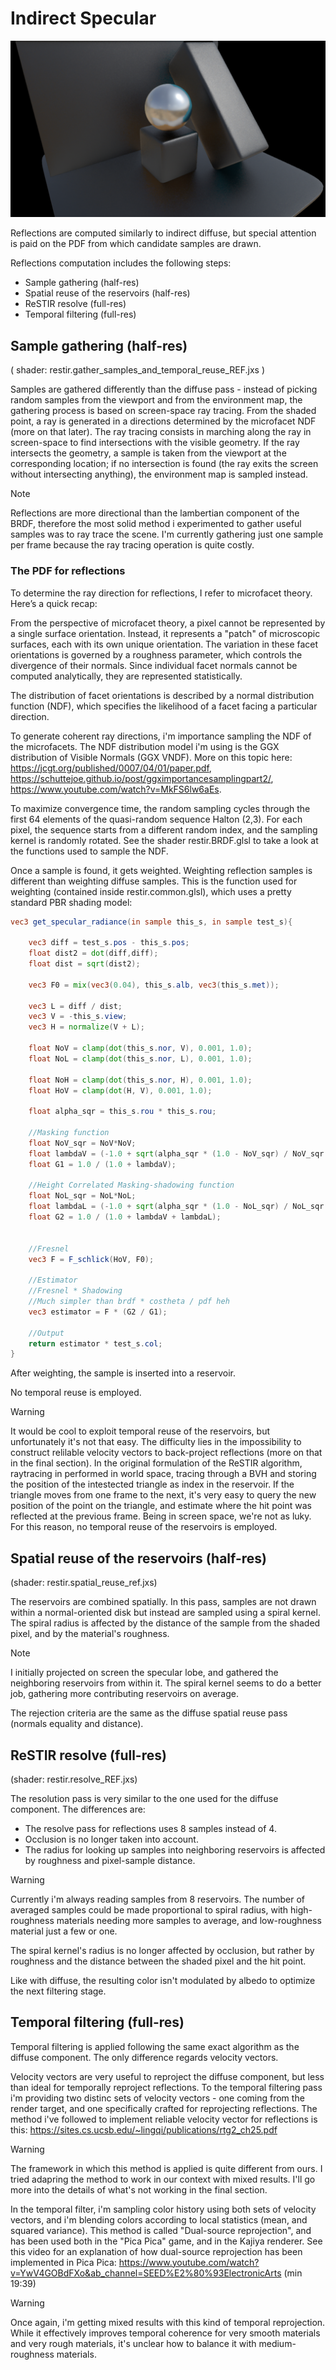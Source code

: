# Indirect Specular

![](./images/reflections.png)

Reflections are computed similarly to indirect diffuse, but special attention is paid on the PDF from which candidate samples are drawn.

Reflections computation includes the following steps:
- Sample gathering (half-res)
- Spatial reuse of the reservoirs (half-res)
- ReSTIR resolve (full-res)
- Temporal filtering (full-res)

## Sample gathering (half-res)
( shader: restir.gather_samples_and_temporal_reuse_REF.jxs )

Samples are gathered differently than the diffuse pass - instead of picking random samples from the viewport and from the environment map, the gathering process is based on screen-space ray tracing. From the shaded point, a ray is generated in a directions determined by the microfacet NDF (more on that later). The ray tracing consists in marching along the ray in screen-space to find intersections with the visible geometry. If the ray intersects the geometry, a sample is taken from the viewport at the corresponding location; if no intersection is found (the ray exits the screen without intersecting anything), the environment map is sampled instead.

>[!NOTE]
> Reflections are more directional than the lambertian component of the BRDF, therefore the most solid method i experimented to gather useful samples was to ray trace the scene. I'm currently gathering just one sample per frame because the ray tracing operation is quite costly.

### The PDF for reflections

To determine the ray direction for reflections, I refer to microfacet theory. Here’s a quick recap:

From the perspective of microfacet theory, a pixel cannot be represented by a single surface orientation. Instead, it represents a "patch" of microscopic surfaces, each with its own unique orientation. The variation in these facet orientations is governed by a roughness parameter, which controls the divergence of their normals. Since individual facet normals cannot be computed analytically, they are represented statistically.

The distribution of facet orientations is described by a normal distribution function (NDF), which specifies the likelihood of a facet facing a particular direction. 

To generate coherent ray directions, i'm importance sampling the NDF of the microfacets. The NDF distribution model i'm using is the GGX distribution of Visible Normals (GGX VNDF). More on this topic here: https://jcgt.org/published/0007/04/01/paper.pdf, https://schuttejoe.github.io/post/ggximportancesamplingpart2/, https://www.youtube.com/watch?v=MkFS6lw6aEs. 

To maximize convergence time, the random sampling cycles through the first 64 elements of the quasi-random sequence Halton (2,3). For each pixel, the sequence starts from a different random index, and the sampling kernel is randomly rotated. 
See the shader restir.BRDF.glsl to take a look at the functions used to sample the NDF.

Once a sample is found, it gets weighted. Weighting reflection samples is different than weighting diffuse samples. This is the function used for weighting (contained inside restir.common.glsl), which uses a pretty standard PBR shading model:

```glsl
vec3 get_specular_radiance(in sample this_s, in sample test_s){

	vec3 diff = test_s.pos - this_s.pos;
	float dist2 = dot(diff,diff);
	float dist = sqrt(dist2);

	vec3 F0 = mix(vec3(0.04), this_s.alb, vec3(this_s.met)); 

  	vec3 L = diff / dist;
 	vec3 V = -this_s.view;
	vec3 H = normalize(V + L); 

	float NoV = clamp(dot(this_s.nor, V), 0.001, 1.0);
	float NoL = clamp(dot(this_s.nor, L), 0.001, 1.0);

	float NoH = clamp(dot(this_s.nor, H), 0.001, 1.0);
	float HoV = clamp(dot(H, V), 0.001, 1.0);

    float alpha_sqr = this_s.rou * this_s.rou;

	//Masking function
	float NoV_sqr = NoV*NoV;
	float lambdaV = (-1.0 + sqrt(alpha_sqr * (1.0 - NoV_sqr) / NoV_sqr + 1.0)) * 0.5;
	float G1 = 1.0 / (1.0 + lambdaV);

	//Height Correlated Masking-shadowing function
	float NoL_sqr = NoL*NoL;
	float lambdaL = (-1.0 + sqrt(alpha_sqr * (1.0 - NoL_sqr) / NoL_sqr + 1.0)) * 0.5;
	float G2 = 1.0 / (1.0 + lambdaV + lambdaL);


	//Fresnel
   	vec3 F = F_schlick(HoV, F0);
    
    //Estimator
    //Fresnel * Shadowing
    //Much simpler than brdf * costheta / pdf heh
    vec3 estimator = F * (G2 / G1);

    //Output
    return estimator * test_s.col;
}
```

After weighting, the sample is inserted into a reservoir.

No temporal reuse is employed.

>[!WARNING]
> It would be cool to exploit temporal reuse of the reservoirs, but unfortunately it's not that easy. The difficulty lies in the impossibility to construct relilable velocity vectors to back-project reflections (more on that in the final section). In the original formulation of the ReSTIR algorithm, raytracing in performed in world space, tracing through a BVH and storing the position of the intestected triangle as index in the reservoir. If the triangle moves from one frame to the next, it's very easy to query the new position of the point on the triangle, and estimate where the hit point was reflected at the previous frame. Being in screen space, we're not as luky. For this reason, no temporal reuse of the reservoirs is employed. 

## Spatial reuse of the reservoirs (half-res)
(shader: restir.spatial_reuse_ref.jxs)

The reservoirs are combined spatially. In this pass, samples are not drawn within a normal-oriented disk but instead are sampled using a spiral kernel. The spiral radius is affected by the distance of the sample from the shaded pixel, and by the material's roughness. 

>[!NOTE]
> I initially projected on screen the specular lobe, and gathered the neighboring reservoirs from within it. The spiral kernel seems to do a better job, gathering more contributing reservoirs on average.

The rejection criteria are the same as the diffuse spatial reuse pass (normals equality and distance).

## ReSTIR resolve (full-res)
(shader: restir.resolve_REF.jxs)

The resolution pass is very similar to the one used for the diffuse component. The differences are:
- The resolve pass for reflections uses 8 samples instead of 4.
- Occlusion is no longer taken into account.
- The radius for looking up samples into neighboring reservoirs is affected by roughness and pixel-sample distance.

>[!WARNING]
> Currently i'm always reading samples from 8 reservoirs. The number of averaged samples could be made proportional to spiral radius, with high-roughness materials needing more samples to average, and low-roughness material just a few or one.

The spiral kernel's radius is no longer affected by occlusion, but rather by roughness and the distance between the shaded pixel and the hit point.

Like with diffuse, the resulting color isn't modulated by albedo to optimize the next filtering stage. 

## Temporal filtering (full-res)

Temporal filtering is applied following the same exact algorithm as the diffuse component. The only difference regards velocity vectors. 

Velocity vectors are very useful to reproject the diffuse component, but less than ideal for temporally reproject reflections. To the temporal filtering pass i'm providing two distinc sets of velocity vectors - one coming from the render target, and one specifically crafted for reprojecting reflections. The method i've followed to implement reliable velocity vector for reflections is this:
https://sites.cs.ucsb.edu/~lingqi/publications/rtg2_ch25.pdf

>[!WARNING]
> The framework in which this method is applied is quite different from ours. I tried adapring the method to work in our context with mixed results. I'll go more into the details of what's not working in the final section.

In the temporal filter, i'm sampling color history using both sets of velocity vectors, and i'm blending colors according to local statistics (mean, and squared variance). This method is called "Dual-source reprojection", and has been used both in the "Pica Pica" game, and in the Kajiya renderer. See this video for an explanation of how dual-source reprojection has been implemented in Pica Pica: https://www.youtube.com/watch?v=YwV4GOBdFXo&ab_channel=SEED%E2%80%93ElectronicArts (min 19:39)

>[!WARNING]
> Once again, i'm getting mixed results with this kind of temporal reprojection. While it effectively improves temporal coherence for very smooth materials and very rough materials, it's unclear how to balance it with medium-roughness materials.
